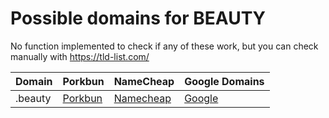 # Possible domains for BEAUTY

No function implemented to check if any of these work, but you can check manually with https://tld-list.com/

| Domain | Porkbun | NameCheap | Google Domains |
|---|---|---|---|
| .beauty | [Porkbun](https://porkbun.com/checkout/search?prb=e814663da1&tlds=&idnLanguage=&search=search&q=.beauty) | [Namecheap](https://www.namecheap.com/domains/registration/results/?domain=.beauty) | [Google](https://domains.google.com/registrar/search?searchTerm=.beauty) |
